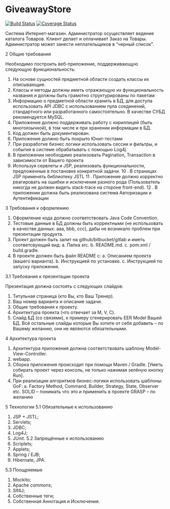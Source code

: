# GiveawayStore

[![Build Status](https://travis-ci.org/Forester19/GiveawayStore.svg?branch=master)](https://travis-ci.org/Forester19/GiveawayStore)
[![Coverage Status](https://codecov.io/gh/Forester19/GiveawayStore/badge.svg)](https://codecov.io/gh/Forester19/GiveawayStore)

Система Интернет-магазин. Администратор осуществляет ведение каталога
Товаров. Клиент делает и оплачивает Заказ на Товары. Администратор может
занести неплательщиков в “черный список”.

2 Общие требования

Необходимо построить веб-приложение, поддерживающую следующую функциональность:
1.	На основе сущностей предметной области создать классы их описывающие.
2.	Классы и методы должны иметь отражающую их функциональность названия и должны быть грамотно структурированы по пакетам
3.	Информацию о предметной области хранить в БД, для доступа использовать API JDBC с использованием пула соединений, стандартного или разработанного самостоятельно. В качестве СУБД рекомендуется MySQL. 
4.	Приложение должно поддерживать работу с кириллицей (быть многоязычной), в том числе и при хранении информации в БД.
5.	Код должен быть документирован.
6.	Приложение должно быть покрыто Юнит-тестами
7.	При разработке бизнес логики использовать сессии и фильтры, и события в системе обрабатывать с помощью Log4j.
8.	В приложении необходимо реализовать Pagination, Transaction в зависимости от Вашего проекта
9.	Используя сервлеты и JSP, реализовать функциональности, предложенные в постановке конкретной задачи.
10	. В страницах JSP применять библиотеку JSTL
11	. Приложение должно корректно реагировать на ошибки и исключения разного рода (Пользователь никогда не должен видеть stack-trace на стороне front-end).
12	. В приложении должна быть реализована система Авторизации и Аутентификации
 
3 Требования к оформлению
1.	Оформление кода должно соответствовать Java Code Convention.
2.	Тестовые данные в БД должны быть корректными (не использовать в качестве данных: aaa, bbb, ccc), дабы не возникало проблем при презентации продукта.
3.	Проект должен быть залит на github/bitbucket/gitlab и иметь соответсвующий вид:
a.	Папка src.
b.	README.md.
c.	pom.xml / build.gradle.
4.	В проекте должен быть файл README с:
a.	Описанием проекта (вашего варианта).
b.	Инструкцией по установке.
c.	Инструкцией по запуску приложения.

3.1 Требования к презентации проекта

Презентация должна состоять с следующих слайдов:
1.	Титульная страница (кто Вы, кто Ваш Тренер).
2.	Ваш номер варианта и описание задачи.
3.	Общие требования к проекту.
4.	Архитектура проекта (что отвечает за M, V, C).
5.	Слайд БД (со связями), к примеру сгенерировать EER Model Вашей БД.
Всё остальные слайды которые Вы хотите от себя добавить – по Вашему желанию, они не являются обязательными.


4 Архитектура проекта
1.	Архитектура приложения должна соответствовать шаблону Model-View-Controller.
2.	webapp.
3.	Сборка приложения происходит при помощи Maven / Gradle. [Уметь собирать проект через консоль, не только нажимая зелёную кнопку Run].
4.	При реализации алгоритмов бизнес-логики использовать шаблоны:
GoF: 
a.	Factory Method, Command, Builder, Strategy, State, Observer etc.
SOLID – понимать что это и применить в проекте 
GRASP – по желанию

 
5 Технологии
5.1 Обязательные к использованию
1.	JSP + JSTL;
2.	Servlets;
3.	JDBC;
4.	Log4J;
5.	JUnit.
5.2 Запрещённые к использованию
1.	Scriplets;
2.	Applets;
3.	Spring / EJB;
4.	Hibernate, JPA.

5.3 Поощряемые

1.	Mockito;
2.	Apache commons;
3.	Slf4J;
4.	Собственные теги;
5.	Собственная Аннотация и Исключения.



